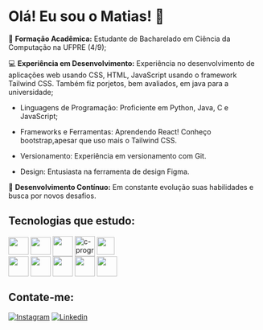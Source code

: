 <h1>Olá! Eu sou o Matias! 🤖</h1>

  📙 <strong>Formação Acadêmica:</strong> Estudante de Bacharelado em Ciência da Computação na UFPRE (4/9);
  
  💻 <strong>Experiência em Desenvolvimento:</strong> Experiência no desenvolvimento de aplicações web usando CSS, HTML, JavaScript usando o framework Tailwind CSS.
Também fiz porjetos, bem avaliados, em java para a universidade;
  
  - Linguagens de Programação: Proficiente em Python, Java, C e JavaScript;

  - Frameworks e Ferramentas: Aprendendo React! Conheço bootstrap,apesar que uso mais o Tailwind CSS.

  - Versionamento: Experiência em versionamento com Git.
    
  - Design: Entusiasta na ferramenta de design Figma.
  
  🚀 <strong>Desenvolvimento Contínuo:</strong> Em constante evolução suas habilidades e busca por novos desafios.


<h2>Tecnologias que estudo:</h2>
<div style="display: inline-block;">
  <img align="center" height="35" width="40" src="https://cdn.jsdelivr.net/gh/devicons/devicon/icons/javascript/javascript-plain.svg">
  <img align="center" height="35" width="40" src="https://cdn.jsdelivr.net/gh/devicons/devicon/icons/html5/html5-original.svg">
  <img align="center" height="40" width="40" src="https://cdn.jsdelivr.net/gh/devicons/devicon/icons/css3/css3-original.svg">
  <img align="center" height="40" width="40" src="https://img.icons8.com/color/48/c-programming.png" alt="c-programming"/>
  <img align="center" height="35" width="35"  src="https://cdn.jsdelivr.net/gh/devicons/devicon@latest/icons/tailwindcss/tailwindcss-original.svg" />
  <img align="center" height="40" width="4"  src="https://cdn.jsdelivr.net/gh/devicons/devicon@latest/icons/java/java-original.svg" />
</div>
<br>
<div style="display: inline-block">
  <img align="center" height="40" width="40" src="https://cdn.jsdelivr.net/gh/devicons/devicon@latest/icons/bootstrap/bootstrap-original.svg" />
  <img align="center" height="40" width="40" src="https://cdn.jsdelivr.net/gh/devicons/devicon@latest/icons/git/git-original.svg" />
  <img align="center" height="40" width="40" src="https://cdn.jsdelivr.net/gh/devicons/devicon@latest/icons/react/react-original.svg" />
  <img align="center" height="40" width="40" src="https://cdn.jsdelivr.net/gh/devicons/devicon@latest/icons/azuresqldatabase/azuresqldatabase-original.svg" />   
  <img align="center" height="40" width="40" src="https://cdn.jsdelivr.net/gh/devicons/devicon@latest/icons/figma/figma-original.svg" />        
</div>

<h2>Contate-me:</h2>

[![Instagram](https://img.shields.io/badge/Instagram-E4405F?style=for-the-badge&logo=instagram&logoColor=white)](https://www.instagram.com/themattiaz/)
[![Linkedin](https://img.shields.io/badge/LinkedIn-0077B5?style=for-the-badge&logo=linkedin&logoColor=white)](https://www.linkedin.com/in/lucas-matias-345392234/)

